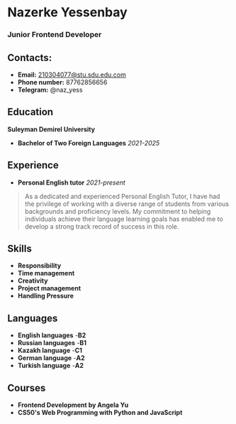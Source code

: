 # Nazerke Yessenbay
### Junior Frontend Developer



## **Contacts:**
- **Email:** 210304077@stu.sdu.edu.com
- **Phone number:** 87762856656
- **Telegram:** @naz_yess



## **Education**
  **Suleyman Demirel University** 
 -  **Bachelor of Two Foreign Languages**    *2021-2025* 


## **Experience**
- **Personal English tutor** 
*2021-present*
> As a dedicated and experienced Personal English Tutor, I have had the privilege of working with a diverse range of students from various backgrounds and proficiency levels. My commitment to helping individuals achieve their language learning goals has enabled me to develop a strong track record of success in this role.



## **Skills**
- **Responsibility**
- **Time management**
- **Creativity**
- **Project management**
- **Handling Pressure**



## **Languages**
- **English languages** -**B2**
- **Russian languages** -**B1**
- **Kazakh language** -**C1**
- **German language** -**A2**
- **Turkish language** -**A2**



## **Courses**
- **Frontend Development by Angela Yu**
- **CS50's Web Programming with Python and JavaScript**
